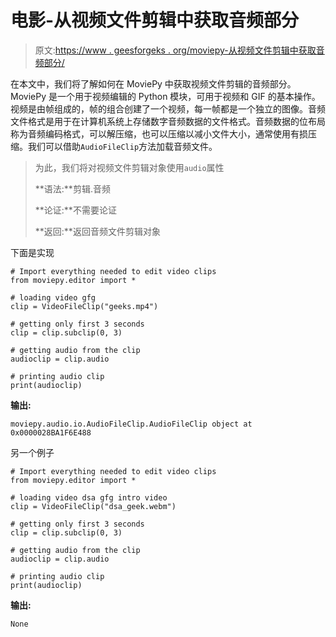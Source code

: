 # 电影-从视频文件剪辑中获取音频部分

> 原文:[https://www . geesforgeks . org/moviepy-从视频文件剪辑中获取音频部分/](https://www.geeksforgeeks.org/moviepy-getting-audio-part-from-the-video-file-clip/)

在本文中，我们将了解如何在 MoviePy 中获取视频文件剪辑的音频部分。MoviePy 是一个用于视频编辑的 Python 模块，可用于视频和 GIF 的基本操作。视频是由帧组成的，帧的组合创建了一个视频，每一帧都是一个独立的图像。音频文件格式是用于在计算机系统上存储数字音频数据的文件格式。音频数据的位布局称为音频编码格式，可以解压缩，也可以压缩以减小文件大小，通常使用有损压缩。我们可以借助`AudioFileClip`方法加载音频文件。

> 为此，我们将对视频文件剪辑对象使用`audio`属性
> 
> **语法:**剪辑.音频
> 
> **论证:**不需要论证
> 
> **返回:**返回音频文件剪辑对象

下面是实现

```
# Import everything needed to edit video clips
from moviepy.editor import *

# loading video gfg
clip = VideoFileClip("geeks.mp4")

# getting only first 3 seconds
clip = clip.subclip(0, 3)

# getting audio from the clip
audioclip = clip.audio

# printing audio clip
print(audioclip)
```

**输出:**

```
moviepy.audio.io.AudioFileClip.AudioFileClip object at 0x0000028BA1F6E488

```

另一个例子

```
# Import everything needed to edit video clips
from moviepy.editor import *

# loading video dsa gfg intro video
clip = VideoFileClip("dsa_geek.webm")

# getting only first 3 seconds
clip = clip.subclip(0, 3)

# getting audio from the clip
audioclip = clip.audio

# printing audio clip
print(audioclip)
```

**输出:**

```
None

```